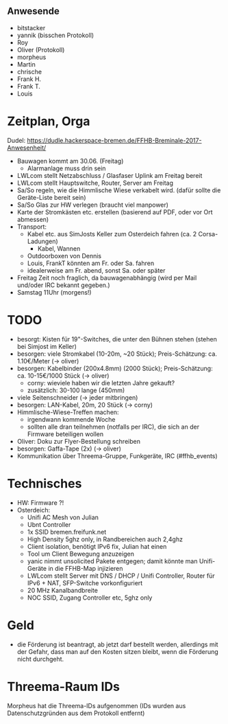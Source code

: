 ## Anwesende
- bitstacker 
- yannik (bisschen Protokoll)
- Roy
- Oliver (Protokoll)
- morpheus
- Martin
- chrische
- Frank H.
- Frank T.
- Louis

# Zeitplan, Orga
Dudel: https://dudle.hackerspace-bremen.de/FFHB-Breminale-2017-Anwesenheit/
- Bauwagen kommt am 30.06. (Freitag)
    - Alarmanlage muss drin sein
- LWLcom stellt Netzabschluss / Glasfaser Uplink am Freitag bereit
- LWLcom stellt Hauptswitche, Router, Server am Freitag
- Sa/So regeln, wie die Himmlische Wiese verkabelt wird. (dafür sollte die Geräte-Liste bereit sein)
- Sa/So Glas zur HW verlegen (braucht viel manpower)
- Karte der Stromkästen etc. erstellen (basierend auf PDF, oder vor Ort abmessen)
- Transport:
  - Kabel etc. aus SimJosts Keller zum Osterdeich fahren (ca. 2 Corsa-Ladungen)
      - Kabel, Wannen
  - Outdoorboxen von Dennis
  - Louis, FrankT könnten am Fr. oder Sa. fahren
  - idealerweise am Fr. abend, sonst Sa. oder später
- Freitag Zeit noch fraglich, da bauwagenabhängig (wird per Mail und/oder IRC bekannt gegeben.)
- Samstag 11Uhr (morgens!)


# TODO
- besorgt: Kisten für 19"-Switches, die unter den Bühnen stehen (stehen bei Simjost im Keller)
- besorgen: viele Stromkabel (10-20m, ~20 Stück); Preis-Schätzung: ca. 1.10€/Meter (-> oliver)
- besorgen: Kabelbinder (200x4.8mm) (2000 Stück); Preis-Schätzung: ca. 10-15€/1000 Stück (-> oliver)
  - corny: wieviele haben wir die letzten Jahre gekauft?
  - zusätzlich: 30-100 lange (450mm)
- viele Seitenschneider (-> jeder mitbringen)
- besorgen: LAN-Kabel, 20m, 20 Stück (-> corny)
- Himmlische-Wiese-Treffen machen:
  - irgendwann kommende Woche
  - sollten alle dran teilnehmen (notfalls per IRC), die sich an der Firmware beteiligen wollen
- Oliver: Doku zur Flyer-Bestellung schreiben
- besorgen: Gaffa-Tape (2x) (-> oliver)
- Kommunikation über Threema-Gruppe, Funkgeräte, IRC (#ffhb_events)


# Technisches
- HW: Firmware ?!
- Osterdeich:
    - Unifi AC Mesh von Julian
    - Ubnt Controller
    - 1x SSID bremen.freifunk.net 
    - High Density 5ghz only, in Randbereichen auch 2,4ghz
    - Client isolation, benötigt IPv6 fix, Julian hat einen
    - Tool um Client Bewegung anzuzeigen
    - yanic nimmt unsolicited Pakete entgegen; damit könnte man Unifi-Geräte in die FFHB-Map injizieren
    - LWLcom stellt Server mit DNS / DHCP / Unifi Controller, Router für IPv6 + NAT, SFP-Switche vorkonfiguriert
    - 20 MHz Kanalbandbreite
    - NOC SSID, Zugang Controller etc, 5ghz only


# Geld
- die Förderung ist beantragt, ab jetzt darf bestellt werden, allerdings mit der Gefahr, dass man auf den Kosten sitzen bleibt, wenn die Förderung nicht durchgeht.

# Threema-Raum IDs
Morpheus hat die Threema-IDs aufgenommen (IDs wurden aus Datenschutzgründen aus dem Protokoll entfernt)
